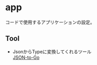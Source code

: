 # app
コードで使用するアプリケーションの設定。

## Tool
- JsonからTypeに変換してくれるツール  
  [JSON-to-Go](https://mholt.github.io/json-to-go/)
